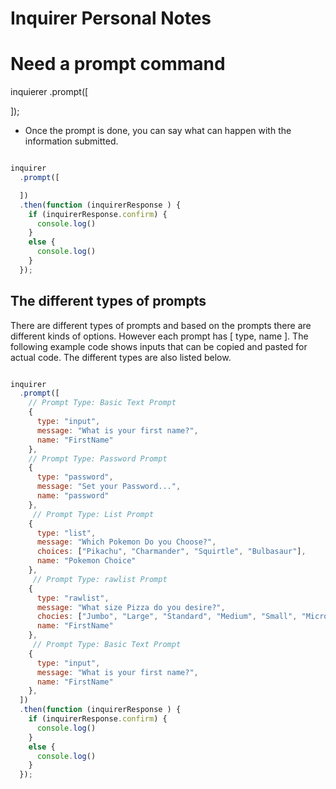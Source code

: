 # Inquirer Personal Notes

# Need a prompt command
 inquierer
  .prompt([

  ]);

- Once the prompt is done, you can say what can happen with the information submitted.
  
``` js

inquirer
  .prompt([

  ])
  .then(function (inquirerResponse ) {
    if (inquirerResponse.confirm) {
      console.log()
    }
    else {
      console.log()
    }
  });

```


## The different types of prompts

There are different types of prompts and based on the prompts there are different kinds of options. 
However each prompt has [ type, name ].
The following example code shows inputs that can be copied and pasted for actual code. 
The different types are also listed below. 

``` js

inquirer
  .prompt([
    // Prompt Type: Basic Text Prompt
    {
      type: "input",
      message: "What is your first name?",
      name: "FirstName"
    },
    // Prompt Type: Password Prompt
    {
      type: "password",
      message: "Set your Password...",
      name: "password"
    },
     // Prompt Type: List Prompt
    {
      type: "list",
      message: "Which Pokemon Do you Choose?",
      choices: ["Pikachu", "Charmander", "Squirtle", "Bulbasaur"],
      name: "Pokemon Choice"
    },
     // Prompt Type: rawlist Prompt
    {
      type: "rawlist",
      message: "What size Pizza do you desire?",
      chocies: ["Jumbo", "Large", "Standard", "Medium", "Small", "Micro"],
      name: "FirstName"
    },
     // Prompt Type: Basic Text Prompt
    {
      type: "input",
      message: "What is your first name?",
      name: "FirstName"
    },
  ])
  .then(function (inquirerResponse ) {
    if (inquirerResponse.confirm) {
      console.log()
    }
    else {
      console.log()
    }
  });

```